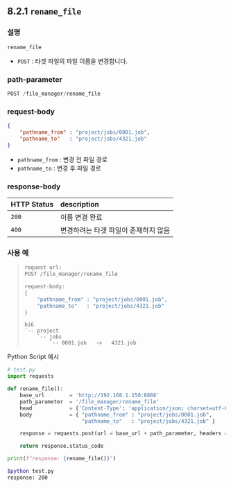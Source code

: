 ﻿## 8.2.1 `rename_file`

### 설명

`rename_file`

- `POST` : 타겟 파일의 파일 이름을 변경합니다.

### path-parameter

```python
POST /file_manager/rename_file
```

### request-body

```json
{
	"pathname_from" : "project/jobs/0001.job",
	"pathname_to"   : "project/jobs/4321.job"
}
```
- `pathname_from` : 변경 전 파일 경로
- `pathname_to` : 변경 후 파일 경로

### response-body

|HTTP Status|description|
|:---|:---|
|`200`| 이름 변경 완료 |
|`400`| 변경하려는 타겟 파일이 존재하지 않음 |


### 사용 예

<blockquote>

```python
request url:
POST /file_manager/rename_file

request-body: 
{
	"pathname_from" : "project/jobs/0001.job",
	"pathname_to"   : "project/jobs/4321.job"
}
```
```text
hi6
`-- project
    `-- jobs
        `-- 0001.job   ->   4321.job
```

</blockquote>

Python Script 예시

```python
# test.py
import requests

def rename_file():
    base_url        = 'http://192.168.1.150:8888'
    path_parameter  = '/file_manager/rename_file'
    head            = {'Content-Type': 'application/json; charset=utf-8'}
    body            = { "pathname_from" : "project/jobs/0001.job", 
                        "pathname_to"   : "project/jobs/4321.job" }

    response = requests.post(url = base_url + path_parameter, headers = head, json = body)

    return response.status_code

print(f"response: {rename_file()}")
```
```sh
$python test.py
response: 200
```